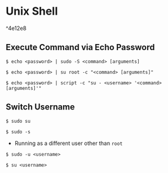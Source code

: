 # Unix Shell

^4e12e8

## Execute Command via Echo Password

```
$ echo <password> | sudo -S <command> [arguments]

$ echo <password> | su root -c "<command> [arguments]"

$ echo <password> | script -c "su - <username> '<command> [arguments]'"
```

## Switch Username

```
$ sudo su

$ sudo -s
```

- Running as a different user other than `root`

```
$ sudo -u <username>

$ su <username>
```